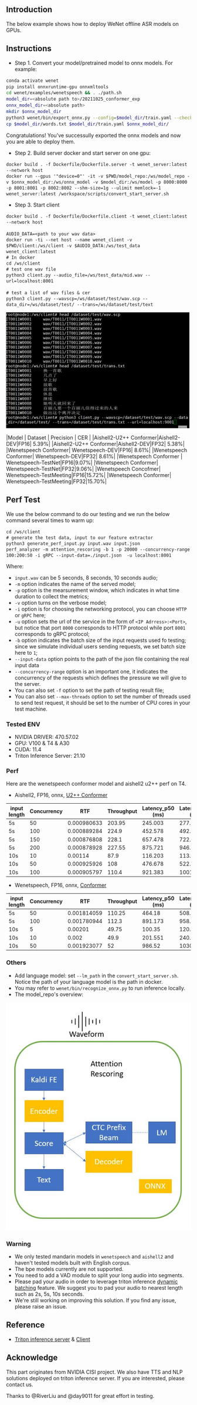 ## Introduction
The below example shows how to deploy WeNet offline ASR models on GPUs.


## Instructions
* Step 1. Convert your model/pretrained model to onnx models. For example:
```bash
conda activate wenet
pip install onnxruntime-gpu onnxmltools
cd wenet/examples/wenetspeech && . ./path.sh
model_dir=<absolute path to>/20211025_conformer_exp
onnx_model_dir=<absolute path>
mkdir $onnx_model_dir
python3 wenet/bin/export_onnx.py --config=$model_dir/train.yaml --checkpoint=$model_dir/final.pt --cmvn_file=$model_dir/global_cmvn --ctc_weight=0.5 --output_onnx_dir=$onnx_model_dir --fp16
cp $model_dir/words.txt $model_dir/train.yaml $onnx_model_dir/
```
Congratulations! You've successully exported the onnx models and now you are able to deploy them.

* Step 2. Build server docker and start server on one gpu:
```
docker build . -f Dockerfile/Dockerfile.server -t wenet_server:latest --network host
docker run --gpus '"device=0"' -it -v $PWD/model_repo:/ws/model_repo -v $onnx_model_dir:/ws/onnx_model -v $model_dir:/ws/model -p 8000:8000 -p 8001:8001 -p 8002:8002 --shm-size=1g --ulimit memlock=-1  wenet_server:latest /workspace/scripts/convert_start_server.sh
```

* Step 3. Start client
```
docker build . -f Dockerfile/Dockerfile.client -t wenet_client:latest --network host

AUDIO_DATA=<path to your wav data>
docker run -ti --net host --name wenet_client -v $PWD/client:/ws/client -v $AUDIO_DATA:/ws/test_data wenet_client:latest
# In docker
cd /ws/client
# test one wav file
python3 client.py --audio_file=/ws/test_data/mid.wav --url=localhost:8001

# test a list of wav files & cer
python3 client.py --wavscp=/ws/dataset/test/wav.scp --data_dir=/ws/dataset/test/ --trans=/ws/dataset/test/text
```

<img src="test.gif" alt="test" width="500"/>

|Model | Dataset | Precision | CER |
|Aishell2-U2++ Conformer|Aishell2-DEV|FP16| 5.39%|
|Aishell2-U2++ Conformer|Aishell2-DEV|FP32| 5.38%|
|Wenetspeech Conformer| Wenetspeech-DEV|FP16| 8.61%|
|Wenetspeech Conformer| Wenetspeech-DEV|FP32| 8.61%|
|Wenetspeech Conformer | Wenetspeech-TestNet|FP16|9.07%|
|Wenetspeech Conformer| Wenetspeech-TestNet|FP32|9.06%|
|Wenetspeech Concofmer| Wenetspeech-TestMeeting|FP16|15.72%|
|Wenetspeech Conformer| Wenetspeech-TestMeeting|FP32|15.70%|

## Perf Test
We use the below command to do our testing and we run the below command several times to warm up:
```
cd /ws/client
# generate the test data, input to our feature extractor
python3 generate_perf_input.py input.wav input.json
perf_analyzer -m attention_rescoring -b 1 -p 20000 --concurrency-range 100:200:50 -i gRPC --input-data=./input.json  -u localhost:8001
```
Where:
- `input.wav` can be 5 seconds, 8 seconds, 10 seconds audio;
- `-m` option indicates the name of the served model;
- `-p` option is the mearsurement window, which indicates in what time duration to collect the metrics;
- `-v` option turns on the verbose model;
- `-i` option is for choosing the networking protocol, you can choose `HTTP` or `gRPC` here;
- `-u` option sets the url of the service in the form of `<IP Adrress>:<Port>`, but notice that port `8000` corresponds to HTTP protocol while port `8001` corresponds to gRPC protocol;
- `-b` option indicates the batch size of the input requests used fo testing; since we simulate individual users sending requests, we set batch size here to `1`;
- `--input-data` option points to the path of the json file containing the real input data
- `--concurrency-range` option is an important one, it indicates the concurrency of the requests which defines the pressure we will give to the server.
- You can also set `-f` option to set the path of testing result file;
- You can also set `--max-threads` option to set the number of threads used to send test request, it should be set to the number of CPU cores in your test machine.


### Tested ENV
* NVIDIA DRIVER: 470.57.02
* GPU: V100 & T4 & A30
* CUDA: 11.4
* Triton Inference Server: 21.10

### Perf
Here are the wenetspeech conformer model and aishell2 u2++ perf on T4.
* Aishell2, FP16, onnx, [U2++ Conformer](http://mobvoi-speech-public.ufile.ucloud.cn/public/wenet/aishell2/20210618_u2pp_conformer_exp.tar.gz)

|input length|Concurrency|RTF     |Throughput|Latency_p50 (ms)|Latency_p90 (ms)|Latency_p95 (ms)|Latency_p99 (ms)|
|------------|-----------|--------|----------|----------------|----------------|----------------|----------------|
|5s          | 50	     |0.000980633|	203.95|	245.003	      |277.086	       |284.818	        |295.777         |
|5s          | 100	     |0.000889284|	224.9 | 452.578	      |492.355	       |506.399	        |533.325         |
|5s          | 150	     |0.000876808|  228.1 |657.478	      |722.427	       |747.493	        |794.346         |
|5s          |200	     |0.000878928|  227.55|875.721	      |946.02	       |975.703	        |1020.615        |
|10s         |10	     |0.00114	 |  87.9  |116.203	      |113.929	       |136.902	        |149.18          |
|10s         |50	     |0.000925926|	108	  |476.678	      |522.65	       |532.693	        |562.097         |
|10s         |100	     |0.000905797|110.4	  |921.383	      |1001.848	       |1029.96	        |1067.6          |

* Wenetspeech, FP16, onnx, [Conformer](http://mobvoi-speech-public.ufile.ucloud.cn/public/wenet/wenetspeech/20211025_conformer_exp.tar.gz)

|input length|Concurrency|RTF     |Throughput|Latency_p50 (ms)|Latency_p90 (ms)|Latency_p95 (ms)|Latency_p99 (ms)|
|------------|-----------|--------|----------|----------------|----------------|----------------|----------------|
|5s          |50	     |0.001814059|	110.25|	464.18	      |508.246	       |517.967	        |547.002         |
|5s          |100	     |0.001780944|	112.3 |	891.173	      |958.046	       |1011.058	    |1093.231        |
|10s         |5	         |0.00201	 |49.75	  |100.35	      |120.757	       |122.148	        |132.053         |
|10s         |10         |0.002	     |49.9	  |201.551	      |240.75	       |252.026	        |286.132         |
|10s         |50	     |0.001923077|52	  |986.52	      |1030.635	       |1051.282	    |1101.016        |

### Others
* Add language model: set `--lm_path` in the `convert_start_server.sh`. Notice the path of your language model is the path in docker.
* You may refer to `wenet/bin/recognize_onnx.py` to run inference locally.
* The model_repo's overview:

![overview](./Overview.JPG)

### Warning
* We only tested mandarin models in `wenetspeech` and `aishell2` and haven't tested models built with English corpus.
* The bpe models currently are not supported.
* You need to add a VAD module to split your long audio into segments.
* Please pad your audio in order to leverage triton inference [dynamic batching](https://github.com/triton-inference-server/server/blob/main/docs/architecture.md#models-and-schedulers) feature. We suggest you to pad your audio to nearest length such as 2s, 5s, 10s seconds.
* We're still working on improving this solution. If you find any issue, please raise an issue.

## Reference
* [Triton inference server](https://github.com/triton-inference-server/server) & [Client](https://github.com/triton-inference-server/client)

## Acknowledge
This part originates from NVIDIA CISI project. We also have TTS and NLP solutions deployed on triton inference server.
If you are interested, please contact us.

Thanks to @RiverLiu and @day9011 for great effort in testing.